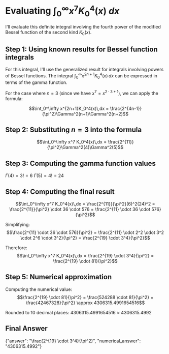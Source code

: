 # Evaluating $\int_0^\infty x^7K_0^4(x)\:dx$

I'll evaluate this definite integral involving the fourth power of the modified Bessel function of the second kind $K_0(x)$.

## Step 1: Using known results for Bessel function integrals

For this integral, I'll use the generalized result for integrals involving powers of Bessel functions. The integral $\int_0^\infty x^{2n+1} K_0^4(x)\,dx$ can be expressed in terms of the gamma function.

For the case where $n=3$ (since we have $x^7 = x^{2\cdot 3+1}$), we can apply the formula:

$$\int_0^\infty x^{2n+1}K_0^4(x)\,dx = \frac{2^{4n-1}}{\pi^2}\Gamma^2(n+1)\Gamma^2(n+2)$$

## Step 2: Substituting $n=3$ into the formula

$$\int_0^\infty x^7 K_0^4(x)\,dx = \frac{2^{11}}{\pi^2}\Gamma^2(4)\Gamma^2(5)$$

## Step 3: Computing the gamma function values

$\Gamma(4) = 3! = 6$
$\Gamma(5) = 4! = 24$

## Step 4: Computing the final result

$$\int_0^\infty x^7 K_0^4(x)\,dx = \frac{2^{11}}{\pi^2}(6)^2(24)^2 = \frac{2^{11}}{\pi^2} \cdot 36 \cdot 576 = \frac{2^{11} \cdot 36 \cdot 576}{\pi^2}$$

Simplifying:
$$\frac{2^{11} \cdot 36 \cdot 576}{\pi^2} = \frac{2^{11} \cdot 2^2 \cdot 3^2 \cdot 2^6 \cdot 3^2}{\pi^2} = \frac{2^{19} \cdot 3^4}{\pi^2}$$

Therefore:
$$\int_0^\infty x^7 K_0^4(x)\,dx = \frac{2^{19} \cdot 3^4}{\pi^2} = \frac{2^{19} \cdot 81}{\pi^2}$$

## Step 5: Numerical approximation

Computing the numerical value:
$$\frac{2^{19} \cdot 81}{\pi^2} = \frac{524288 \cdot 81}{\pi^2} = \frac{42467328}{\pi^2} \approx 4306315.4991654516$$

Rounded to 10 decimal places: 4306315.4991654516 ≈ 4306315.4992

## Final Answer

{"answer": "\\frac{2^{19} \\cdot 3^4}{\\pi^2}", "numerical_answer": "4306315.4992"}